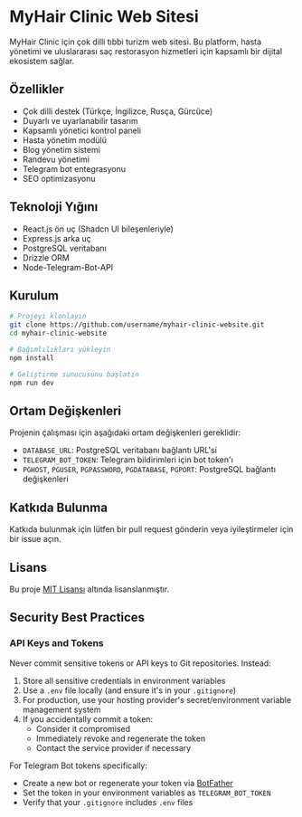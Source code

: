 # MyHair Clinic Web Sitesi

MyHair Clinic için çok dilli tıbbi turizm web sitesi. Bu platform, hasta yönetimi ve uluslararası saç restorasyon hizmetleri için kapsamlı bir dijital ekosistem sağlar.

## Özellikler

- Çok dilli destek (Türkçe, İngilizce, Rusça, Gürcüce)
- Duyarlı ve uyarlanabilir tasarım
- Kapsamlı yönetici kontrol paneli
- Hasta yönetim modülü
- Blog yönetim sistemi
- Randevu yönetimi
- Telegram bot entegrasyonu
- SEO optimizasyonu

## Teknoloji Yığını

- React.js ön uç (Shadcn UI bileşenleriyle)
- Express.js arka uç
- PostgreSQL veritabanı
- Drizzle ORM
- Node-Telegram-Bot-API

## Kurulum

```bash
# Projeyi klonlayın
git clone https://github.com/username/myhair-clinic-website.git
cd myhair-clinic-website

# Bağımlılıkları yükleyin
npm install

# Geliştirme sunucusunu başlatın
npm run dev
```

## Ortam Değişkenleri

Projenin çalışması için aşağıdaki ortam değişkenleri gereklidir:

- `DATABASE_URL`: PostgreSQL veritabanı bağlantı URL'si
- `TELEGRAM_BOT_TOKEN`: Telegram bildirimleri için bot token'ı
- `PGHOST`, `PGUSER`, `PGPASSWORD`, `PGDATABASE`, `PGPORT`: PostgreSQL bağlantı değişkenleri

## Katkıda Bulunma

Katkıda bulunmak için lütfen bir pull request gönderin veya iyileştirmeler için bir issue açın.

## Lisans

Bu proje [MIT Lisansı](LICENSE) altında lisanslanmıştır.

## Security Best Practices

### API Keys and Tokens

Never commit sensitive tokens or API keys to Git repositories. Instead:

1. Store all sensitive credentials in environment variables
2. Use a `.env` file locally (and ensure it's in your `.gitignore`)
3. For production, use your hosting provider's secret/environment variable management system
4. If you accidentally commit a token:
   - Consider it compromised
   - Immediately revoke and regenerate the token
   - Contact the service provider if necessary

For Telegram Bot tokens specifically:
- Create a new bot or regenerate your token via [BotFather](https://t.me/botfather)
- Set the token in your environment variables as `TELEGRAM_BOT_TOKEN`
- Verify that your `.gitignore` includes `.env` files